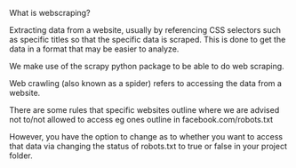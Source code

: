 What is webscraping?

Extracting data from a website, usually by referencing CSS selectors such as specific titles so that the specific data is scraped. This is done to get the data in a format that may be easier to analyze. 

We make use of the scrapy python package to be able to do web scraping.

Web crawling (also known as a spider) refers to accessing the data from a website. 

There are some rules that specific websites outline where we are advised not to/not allowed to access eg ones outline in facebook.com/robots.txt

However, you have the option to change as to whether you want to access that data via changing the status of robots.txt to true or false in your project folder.
